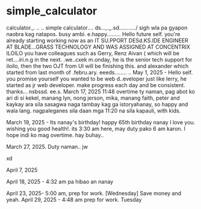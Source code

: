 # simple_calculator
calculator.,.
..
..
simple calculator....
ds...,.,,.sd.........../
sigh wla pa gyapon naobra kag natapos. busy ambi. e.happy.........
Hello future self. you're already starting working now as an IT SU.PPORT DESd.KS.IDE ENGINEER AT BLADE...GRASS TECHNOLOGY AND WAS ASSIGNED AT CONCENTRIX ILOILO
you have colleagues such as Gerry, Renz Aivan ( which will be ret....iri.n.g in the next. .we..cxek m.onday, he is the senior tech support for iloilo, then the two OJT from UI will be finishing this. and alexander which started from last month of .febru.ary. eeeds........
..
May 1, 2025 - Hello self. you promise yourself you wanted to be web d..eveloper just like lerry, he started as jr web developer. make progress each day and be consistent. thanks...
nsbssd.
 ee.s.
March 17, 2025 11:48 overtime ty naman, pag abot ko ari di si kekel, manang lyn, nong jerson, mika, manang faith, peter and kaykay ara sila sasagwa naga tambay kag ga istoryahanay, so happy and wala lang. nagpaleganes sila daan mga 11:20 na sila kapauli, with kids.

March 19, 2025 - Its nanay's birthday! happy 65th birthday nanay I love you. wishing you good health!. its 3:30 am here, may duty pako 6 am karon. I hope indi ko mag overtime. hay buhay..

March 27, 2025. Duty naman..
jw

xd

April 7, 2025

April 18, 2025 - 4:32 am pa hibao an nanay

April 23, 2025- 5:00 am, prep for work. [Wednesday] Save money and yeah.
April 29, 2025 - 4:48 am prep for work. Tuesday
